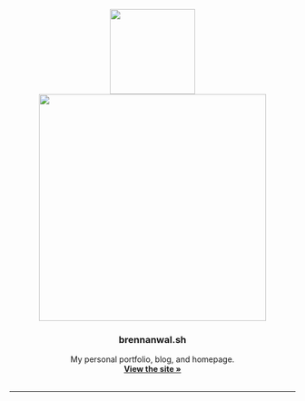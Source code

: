 <p align="center">
  <a href="https://brennanwal.sh">
    <img width="150px" src="https://raw.githubusercontent.com/iambrennanwalsh/brennanwal.sh/master/client/public/images/interface/tree.png">
    <br>
    <img width="400px" src="https://raw.githubusercontent.com/iambrennanwalsh/brennanwal.sh/master/client/public/images/interface/logo.png">
  </a>
  <h3 align="center">brennanwal.sh</h3>
  <p align="center">
    My personal portfolio, blog, and homepage.
    <br>
    <a href="https://brennanwal.sh"><strong>View the site »</strong></a>
    <br>
    <br>
    <hr>
  </p>
</p>
